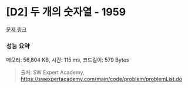 # [D2] 두 개의 숫자열 - 1959 

[문제 링크](https://swexpertacademy.com/main/code/problem/problemDetail.do?contestProbId=AV5PpoFaAS4DFAUq) 

### 성능 요약

메모리: 56,804 KB, 시간: 115 ms, 코드길이: 579 Bytes



> 출처: SW Expert Academy, https://swexpertacademy.com/main/code/problem/problemList.do